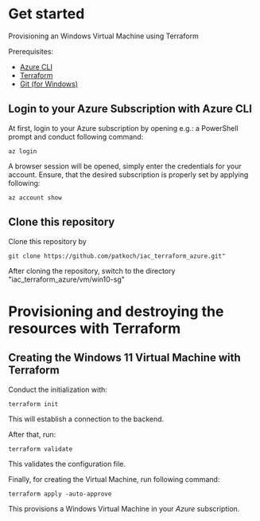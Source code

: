# Get started

Provisioning an Windows Virtual Machine using Terraform

Prerequisites:
 - [Azure CLI](https://learn.microsoft.com/en-us/cli/azure/install-azure-cli)
 - [Terraform](https://developer.hashicorp.com/terraform/downloads)
 - [Git (for Windows)](https://gitforwindows.org/)

## Login to your Azure Subscription with Azure CLI

At first, login to your Azure subscription by opening e.g.: a PowerShell prompt and conduct following command:

```
az login
```

A browser session will be opened, simply enter the credentials for your account.
Ensure, that the desired subscription is properly set by applying following:

```
az account show
```

## Clone this repository

Clone this repository by 

```
git clone https://github.com/patkoch/iac_terraform_azure.git"
```

After cloning the repository, switch to the directory "iac_terraform_azure/vm/win10-sg"

# Provisioning and destroying the resources with Terraform

## Creating the Windows 11 Virtual Machine with Terraform

Conduct the initialization with:

```
terraform init
```

This will establish a connection to the backend.

After that, run:

```
terraform validate
```

This validates the configuration file.

Finally, for creating the Virtual Machine, run following command:

```
terraform apply -auto-approve
```

This provisions a Windows Virtual Machine in your *Azure* subscription.
